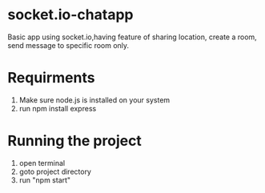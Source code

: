 # socket.io-chatapp
Basic app using socket.io,having feature of sharing location, create a room, send message to specific room only.

# Requirments
1. Make sure node.js is installed on your system
2. run npm install express

# Running the project
1. open terminal
2. goto project directory
3. run "npm start"